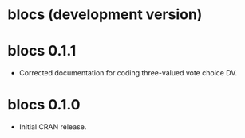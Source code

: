 # blocs (development version)

# blocs 0.1.1

 - Corrected documentation for coding three-valued vote choice DV.

# blocs 0.1.0

 - Initial CRAN release.
